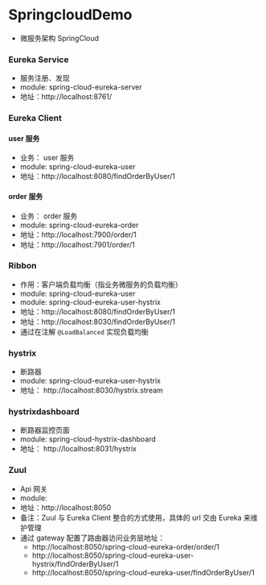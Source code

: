 # SpringcloudDemo
* 微服务架构 SpringCloud
### Eureka Service
* 服务注册、发现
* module: spring-cloud-eureka-server
* 地址：http://localhost:8761/

### Eureka Client
#### user 服务
* 业务： user 服务
* module: spring-cloud-eureka-user
* 地址：http://localhost:8080/findOrderByUser/1


#### order 服务
* 业务： order 服务
* module: spring-cloud-eureka-order
* 地址：http://localhost:7900/order/1
* 地址：http://localhost:7901/order/1

### Ribbon
* 作用：客户端负载均衡（指业务微服务的负载均衡）
* module: spring-cloud-eureka-user
* module: spring-cloud-eureka-user-hystrix
* 地址：http://localhost:8080/findOrderByUser/1
* 地址：http://localhost:8030/findOrderByUser/1
* 通过在注解 ```@LoadBalanced``` 实现负载均衡

### hystrix
* 断路器
* module: spring-cloud-eureka-user-hystrix
* 地址： http://localhost:8030/hystrix.stream

### hystrixdashboard
* 断路器监控页面
* module: spring-cloud-hystrix-dashboard
* 地址： http://localhost:8031/hystrix

### Zuul
* Api 网关
* module:
* 地址：http://localhost:8050
* 备注：Zuul 与 Eureka Client 整合的方式使用，具体的 url 交由 Eureka 来维护管理
* 通过 gateway 配置了路由器访问业务层地址：
   *  http://localhost:8050/spring-cloud-eureka-order/order/1
   *  http://localhost:8050/spring-cloud-eureka-user-hystrix/findOrderByUser/1
   *  http://localhost:8050/spring-cloud-eureka-user/findOrderByUser/1

